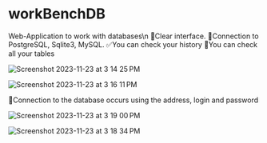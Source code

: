 # workBenchDB
Web-Application to work with databases\n
🔨Clear interface.
💎Connection to PostgreSQL, Sqlite3, MySQL.
✅You can check your history
🎯You can check all your tables


![Screenshot 2023-11-23 at 3 14 25 PM](https://github.com/ekovv/workBenchDB/assets/88485625/3cafbd5c-bb52-426a-b866-8fc2c5df19de)

![Screenshot 2023-11-23 at 3 16 11 PM](https://github.com/ekovv/workBenchDB/assets/88485625/bdb968ca-b00a-4251-9d58-eaf71c4d2059)

🧩Connection to the database occurs using the address, login and password

![Screenshot 2023-11-23 at 3 19 00 PM](https://github.com/ekovv/workBenchDB/assets/88485625/5f7e15e9-04c4-4fc4-b860-c9f7b9b6b696)


![Screenshot 2023-11-23 at 3 18 34 PM](https://github.com/ekovv/workBenchDB/assets/88485625/eb0e7253-4318-4ccc-8883-7d964ffffddc)
